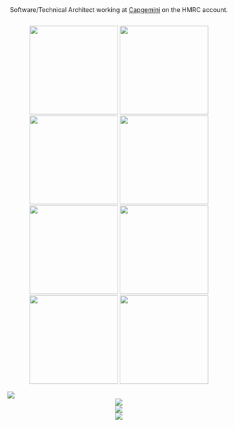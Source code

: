 ### 

<div align="center" style="display: grid;">
  
Software/Technical Architect working at [Capgemini](https://www.capgemini.com/gb-en/) on the HMRC account.

[<img src="https://images.credly.com/size/680x680/images/00634f82-b07f-4bbd-a6bb-53de397fc3a6/image.png" width=200>](https://www.credly.com/badges/355e31ce-ced5-497e-bfc9-857540f36504/public_url)
[<img src="https://images.credly.com/size/680x680/images/b9feab85-1a43-4f6c-99a5-631b88d5461b/image.png" width=200>](https://www.credly.com/badges/2f02389f-a1e9-435e-b610-9b5346cc1656/public_url)
[<img src="https://images.credly.com/size/220x220/images/0e284c3f-5164-4b21-8660-0d84737941bc/image.png" width=200>](https://www.credly.com/badges/2557ecd3-1b2b-43a0-a658-3438b953d9ba/public_url)
[<img src="https://images.credly.com/size/680x680/images/145a5de8-7390-4d57-b4cb-a10e2f9394e2/image.png" width=200>](https://www.credly.com/badges/081f4f2e-ade2-48e5-9774-ae16859b4afc/public_url)
[<img src="https://images.credly.com/size/680x680/images/be8fcaeb-c769-4858-b567-ffaaa73ce8cf/image.png" width=200>](https://www.credly.com/badges/9c0f0047-2850-4b2d-b309-ffeb2d30c3c9/public_url)
[<img src="https://images.credly.com/images/4136ced8-75d5-4afb-8677-40b6236e2672/azure-ai-fundamentals-600x600.png" width=200>](https://learn.microsoft.com/api/credentials/share/en-us/AdamMJones/D1CF909A5E7DF65F?sharingId=4AC13D58200F048F)
[<img src="https://images.credly.com/size/680x680/images/f28a92f1-2837-4770-add0-70008be15e89/image.png" width=200>](https://www.credly.com/badges/8bfd9578-828c-4c01-9951-b30fa821ff29/public_url)
[<img src="https://istqb-main-web-prod.s3.amazonaws.com/media/original_images/CTFL_J1Htlr0.png" width=200>](https://www.istqb.org/certifications/certified-tester-foundation-level)



  <img src="https://skillicons.dev/icons?i=java,spring,python,html,css,js,scala"/>
  <div/>
  <img src="https://skillicons.dev/icons?i=bash,git,linux,md,mysql,powershell,regex"/>
  <div/>
  <img src="https://skillicons.dev/icons?i=azure,aws,maven,docker,kubernetes"/>
  <div/>
  <img src="https://skillicons.dev/icons?i=idea,vscode"/>
</div>
